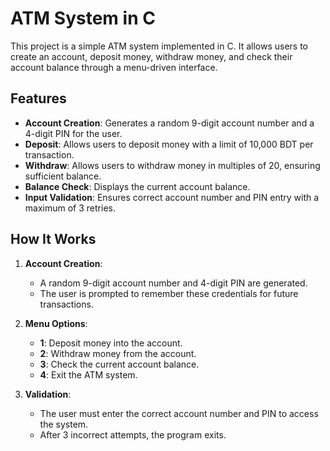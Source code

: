 # ATM System in C

This project is a simple ATM system implemented in C. It allows users to create an account, deposit money, withdraw money, and check their account balance through a menu-driven interface.

## Features

- **Account Creation**: Generates a random 9-digit account number and a 4-digit PIN for the user.
- **Deposit**: Allows users to deposit money with a limit of 10,000 BDT per transaction.
- **Withdraw**: Allows users to withdraw money in multiples of 20, ensuring sufficient balance.
- **Balance Check**: Displays the current account balance.
- **Input Validation**: Ensures correct account number and PIN entry with a maximum of 3 retries.

## How It Works

1. **Account Creation**:
   - A random 9-digit account number and 4-digit PIN are generated.
   - The user is prompted to remember these credentials for future transactions.

2. **Menu Options**:
   - **1**: Deposit money into the account.
   - **2**: Withdraw money from the account.
   - **3**: Check the current account balance.
   - **4**: Exit the ATM system.

3. **Validation**:
   - The user must enter the correct account number and PIN to access the system.
   - After 3 incorrect attempts, the program exits.
